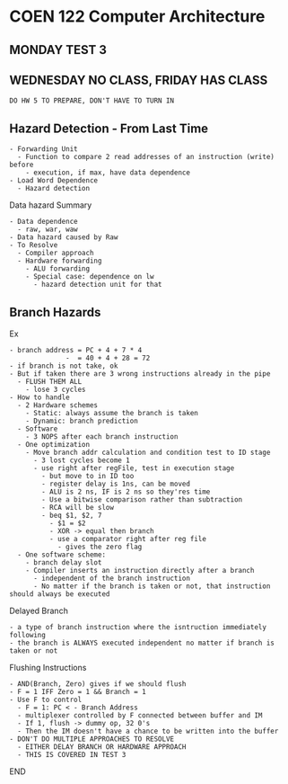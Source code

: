 # COEN 122 Computer Architecture

## MONDAY TEST 3

## WEDNESDAY NO CLASS, FRIDAY HAS CLASS

    DO HW 5 TO PREPARE, DON'T HAVE TO TURN IN

## Hazard Detection - From Last Time

    - Forwarding Unit
      - Function to compare 2 read addresses of an instruction (write) before
        - execution, if max, have data dependence
    - Load Word Dependence
      - Hazard detection

  Data hazard Summary

    - Data dependence
      - raw, war, waw
    - Data hazard caused by Raw
    - To Resolve
      - Compiler approach
      - Hardware forwarding
        - ALU forwarding
        - Special case: dependence on lw
          - hazard detection unit for that

## Branch Hazards

  Ex

    - branch address = PC + 4 + 7 * 4
                  -  = 40 + 4 + 28 = 72
    - if branch is not take, ok
    - But if taken there are 3 wrong instructions already in the pipe
      - FLUSH THEM ALL
        - lose 3 cycles
    - How to handle
      - 2 Hardware schemes
        - Static: always assume the branch is taken
        - Dynamic: branch prediction
      - Software
        - 3 NOPS after each branch instruction
      - One optimization
        - Move branch addr calculation and condition test to ID stage
          - 3 lost cycles become 1
          - use right after regFile, test in execution stage
            - but move to in ID too
            - register delay is 1ns, can be moved
            - ALU is 2 ns, IF is 2 ns so they'res time
            - Use a bitwise comparison rather than subtraction
            - RCA will be slow
            - beq $1, $2, 7
              - $1 = $2
              - XOR -> equal then branch
              - use a comparator right after reg file
                - gives the zero flag
      - One software scheme:
        - branch delay slot
        - Compiler inserts an instruction directly after a branch
          - independent of the branch instruction
          - No matter if the branch is taken or not, that instruction should always be executed

  Delayed Branch

    - a type of branch instruction where the isntruction immediately following
    - the branch is ALWAYS executed independent no matter if branch is taken or not

  Flushing Instructions

    - AND(Branch, Zero) gives if we should flush
    - F = 1 IFF Zero = 1 && Branch = 1
    - Use F to control
      - F = 1: PC < - Branch Address
      - multiplexer controlled by F connected between buffer and IM
      - If 1, flush -> dummy op, 32 0's
      - Then the IM doesn't have a chance to be written into the buffer
    - DON'T DO MULTIPLE APPROACHES TO RESOLVE
      - EITHER DELAY BRANCH OR HARDWARE APPROACH
      - THIS IS COVERED IN TEST 3

END
